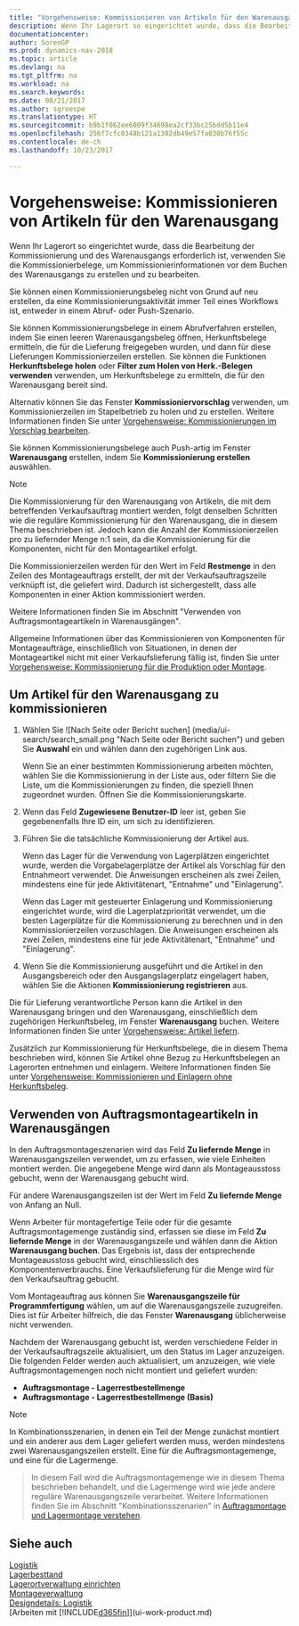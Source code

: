 ```yaml
---
title: "Vorgehensweise: Kommissionieren von Artikeln für den Warenausgang"
description: Wenn Ihr Lagerort so eingerichtet wurde, dass die Bearbeitung der Kommissionierung und des Warenausgangs erforderlich ist, verwenden Sie die Kommissionierbelege, um Kommissionierinformationen vor dem Buchen des Warenausgangs zu erstellen und zu bearbeiten.
documentationcenter: 
author: SorenGP
ms.prod: dynamics-nav-2018
ms.topic: article
ms.devlang: na
ms.tgt_pltfrm: na
ms.workload: na
ms.search.keywords: 
ms.date: 08/21/2017
ms.author: sgroespe
ms.translationtype: HT
ms.sourcegitcommit: b9b1f062ee6009f34698ea2cf33bc25bdd5b11e4
ms.openlocfilehash: 256f7cfc0348b121a1302db49e57fa030b76f55c
ms.contentlocale: de-ch
ms.lasthandoff: 10/23/2017

---
```

# <a name="how-to-pick-items-for-warehouse-shipment"></a>Vorgehensweise: Kommissionieren von Artikeln für den Warenausgang
Wenn Ihr Lagerort so eingerichtet wurde, dass die Bearbeitung der Kommissionierung und des Warenausgangs erforderlich ist, verwenden Sie die Kommissionierbelege, um Kommissionierinformationen vor dem Buchen des Warenausgangs zu erstellen und zu bearbeiten.  

Sie können einen Kommissionierungsbeleg nicht von Grund auf neu erstellen, da eine Kommissionierungsaktivität immer Teil eines Workflows ist, entweder in einem Abruf- oder Push-Szenario.  

Sie können Kommissionierungsbelege in einem Abrufverfahren erstellen, indem Sie einen leeren Warenausgangsbeleg öffnen, Herkunftsbelege ermitteln, die für die Lieferung freigegeben wurden, und dann für diese Lieferungen Kommissionierzeilen erstellen. Sie können die Funktionen **Herkunftsbelege holen** oder **Filter zum Holen von Herk.-Belegen verwenden** verwenden, um Herkunftsbelege zu ermitteln, die für den Warenausgang bereit sind.

Alternativ können Sie das Fenster **Kommissioniervorschlag** verwenden, um Kommissionierzeilen im Stapelbetrieb zu holen und zu erstellen. Weitere Informationen finden Sie unter [Vorgehensweise: Kommissionierungen im Vorschlag bearbeiten](warehouse-how-to-plan-picks-in-worksheets.md).  

Sie können Kommissionierungsbelege auch Push-artig im Fenster **Warenausgang** erstellen, indem Sie **Kommissionierung erstellen** auswählen.  

> [!NOTE]  
>  Die Kommissionierung für den Warenausgang von Artikeln, die mit dem betreffenden Verkaufsauftrag montiert werden, folgt denselben Schritten wie die reguläre Kommissionierung für den Warenausgang, die in diesem Thema beschrieben ist. Jedoch kann die Anzahl der Kommissionierzeilen pro zu liefernder Menge n:1 sein, da die Kommissionierung für die Komponenten, nicht für den Montageartikel erfolgt.  
>   
>  Die Kommissionierzeilen werden für den Wert im Feld **Restmenge** in den Zeilen des Montageauftrags erstellt, der mit der Verkaufsauftragszeile verknüpft ist, die geliefert wird. Dadurch ist sichergestellt, dass alle Komponenten in einer Aktion kommissioniert werden.  
>   
>  Weitere Informationen finden Sie im Abschnitt "Verwenden von Auftragsmontageartikeln in Warenausgängen".  
>   
>  Allgemeine Informationen über das Kommissionieren von Komponenten für Montageaufträge, einschließlich von Situationen, in denen der Montageartikel nicht mit einer Verkaufslieferung fällig ist, finden Sie unter [Vorgehensweise: Kommissionierung für die Produktion oder Montage](warehouse-how-to-pick-for-production.md).  

## <a name="to-pick-items-for-warehouse-shipment"></a>Um Artikel für den Warenausgang zu kommissionieren  
1.  Wählen Sie ![Nach Seite oder Bericht suchen] (media/ui-search/search_small.png "Nach Seite oder Bericht suchen") und geben Sie **Auswahl** ein und wählen dann den zugehörigen Link aus.  

    Wenn Sie an einer bestimmten Kommissionierung arbeiten möchten, wählen Sie die Kommissionierung in der Liste aus, oder filtern Sie die Liste, um die Kommissionierungen zu finden, die speziell Ihnen zugeordnet wurden. Öffnen Sie die Kommissionierungskarte.  
2.  Wenn das Feld **Zugewiesene Benutzer-ID** leer ist, geben Sie gegebenenfalls Ihre ID ein, um sich zu identifizieren.  
3.  Führen Sie die tatsächliche Kommissionierung der Artikel aus.  

    Wenn das Lager für die Verwendung von Lagerplätzen eingerichtet wurde, werden die Vorgabelagerplätze der Artikel als Vorschlag für den Entnahmeort verwendet. Die Anweisungen erscheinen als zwei Zeilen, mindestens eine für jede Aktivitätenart, "Entnahme" und "Einlagerung".  

    Wenn das Lager mit gesteuerter Einlagerung und Kommissionierung eingerichtet wurde, wird die Lagerplatzpriorität verwendet, um die besten Lagerplätze für die Kommissionierung zu berechnen und in den Kommissionierzeilen vorzuschlagen. Die Anweisungen erscheinen als zwei Zeilen, mindestens eine für jede Aktivitätenart, "Entnahme" und "Einlagerung".  

4.  Wenn Sie die Kommissionierung ausgeführt und die Artikel in den Ausgangsbereich oder den Ausgangslagerplatz eingelagert haben, wählen Sie die Aktionen **Kommissionierung registrieren** aus.  

Die für Lieferung verantwortliche Person kann die Artikel in den Warenausgang bringen und den Warenausgang, einschließlich dem zugehörigen Herkunftsbeleg, im Fenster **Warenausgang** buchen. Weitere Informationen finden Sie unter [Vorgehensweise: Artikel liefern](warehouse-how-ship-items.md).   

Zusätzlich zur Kommissionierung für Herkunftsbelege, die in diesem Thema beschrieben wird, können Sie Artikel ohne Bezug zu Herkunftsbelegen an Lagerorten entnehmen und einlagern. Weitere Informationen finden Sie unter [Vorgehensweise: Kommissionieren und Einlagern ohne Herkunftsbeleg](warehouse-how-to-create-put-aways-from-internal-put-aways.md).  

## <a name="handling-assemble-to-order-items-in-warehouse-shipments"></a>Verwenden von Auftragsmontageartikeln in Warenausgängen
In den Auftragsmontageszenarien wird das Feld **Zu liefernde Menge** in Warenausgangszeilen verwendet, um zu erfassen, wie viele Einheiten montiert werden. Die angegebene Menge wird dann als Montageausstoss gebucht, wenn der Warenausgang gebucht wird.

Für andere Warenausgangszeilen ist der Wert im Feld **Zu liefernde Menge** von Anfang an Null.

Wenn Arbeiter für montagefertige Teile oder für die gesamte Auftragsmontagemenge zuständig sind, erfassen sie diese im Feld **Zu liefernde Menge** in der Warenausgangszeile und wählen dann die Aktion **Warenausgang buchen**. Das Ergebnis ist, dass der entsprechende Montageausstoss gebucht wird, einschliesslich des Komponentenverbrauchs. Eine Verkaufslieferung für die Menge wird für den Verkaufsauftrag gebucht.

Vom Montageauftrag aus können Sie **Warenausgangszeile für Programmfertigung** wählen, um auf die Warenausgangszeile zuzugreifen. Dies ist für Arbeiter hilfreich, die das Fenster **Warenausgang** üblicherweise nicht verwenden.

Nachdem der Warenausgang gebucht ist, werden verschiedene Felder in der Verkaufsauftragszeile aktualisiert, um den Status im Lager anzuzeigen. Die folgenden Felder werden auch aktualisiert, um anzuzeigen, wie viele Auftragsmontagemengen noch nicht montiert und geliefert wurden:

- **Auftragsmontage - Lagerrestbestellmenge**
- **Auftragsmontage - Lagerrestbestellmenge (Basis)**

> [!NOTE]
> In Kombinationsszenarien, in denen ein Teil der Menge zunächst montiert und ein anderer aus dem Lager geliefert werden muss, werden mindestens zwei Warenausgangszeilen erstellt. Eine für die Auftragsmontagemenge, und eine für die Lagermenge.

> In diesem Fall wird die Auftragsmontagemenge wie in diesem Thema beschrieben behandelt, und die Lagermenge wird wie jede andere reguläre Warenausgangszeile verarbeitet. Weitere Informationen finden Sie im Abschnitt "Kombinationsszenarien" in [Auftragsmontage und Lagermontage verstehen](assembly-assemble-to-order-or-assemble-to-stock.md).

## <a name="see-also"></a>Siehe auch  
[Logistik](warehouse-manage-warehouse.md)  
[Lagerbesttand](inventory-manage-inventory.md)  
[Lagerortverwaltung einrichten](warehouse-setup-warehouse.md)     
[Montageverwaltung](assembly-assemble-items.md)    
[Designdetails: Logistik](design-details-warehouse-management.md)  
[Arbeiten mit [!INCLUDE[d365fin](includes/d365fin_md.md)]](ui-work-product.md)

